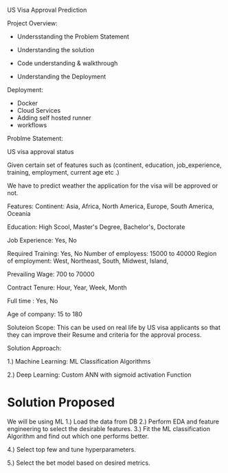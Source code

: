 

US Visa Approval Prediction 

Project Overview:
 * Undersstanding the Problem Statement 

 * Understanding the solution 

 * Code understanding & walkthrough 

 * Understanding the Deployment 



Deployment:
 * Docker 
 * Cloud Services 
 * Adding self hosted runner 
 * workflows 


Problme Statement:

US visa approval status

Given certain set of features such as (continent, education, job_experience, training, employment, current age etc .) 

We have to predict weather the application for the visa will be approved or not. 



Features:
Continent: Asia, Africa, North America, Europe, South America, Oceania 

Education: High Scool, Master's Degree, Bachelor's, Doctorate 

Job Experience: Yes, No

Required Training: Yes, No 
Number of employess: 15000 to 40000 
Region of employment: West, Northeast, South, Midwest, Island,

Prevailing Wage: 700 to 70000 

Contract Tenure: Hour, Year, Week, Month 

Full time : Yes, No

Age of company: 15 to 180 



Soluteion Scope:
This can be used on real life by US visa applicants so that they can improve their Resume and criteria for the approval process. 


Solution Approach:

1.) Machine Learning: ML Classification Algorithms 

2.) Deep Learning: Custom ANN with sigmoid activation Function 



# Solution Proposed 

We will be using ML
1.) Load the data from DB
2.) Perform EDA and feature engineering to select the desirable features. 
3.) Fit the ML classification Algorithm and find out which one performs better. 

4.) Select top few and tune hyperparameters.

5.) Select the bet model based on desired metrics.










